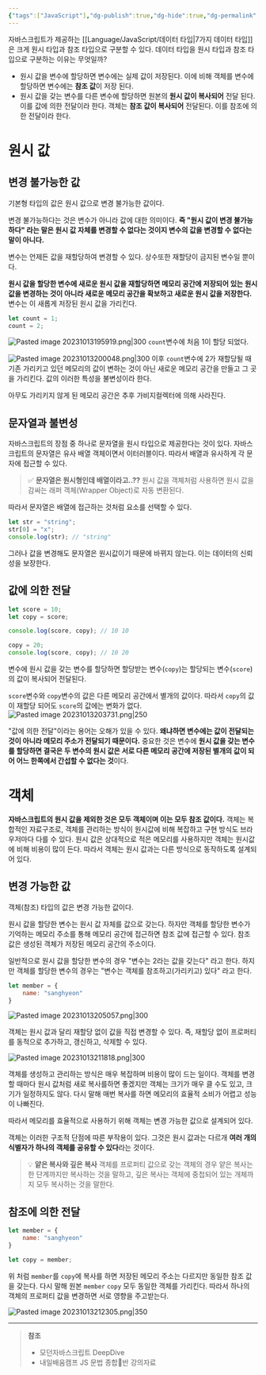 ```yaml
---
{"tags":["JavaScript"],"dg-publish":true,"dg-hide":true,"dg-permalink":"/language/java-script/permitive-reference-value","permalink":"/language/java-script/permitive-reference-value/","hide":true,"dgPassFrontmatter":true,"noteIcon":""}
---
```


자바스크립트가 제공하는 [[Language/JavaScript/데이터 타입\|7가지 데이터 타입]]은 크게 원시 타입과 참조 타입으로 구분할 수 있다. 데이터 타입을 원시 타입과 참조 타입으로 구분하는 이유는 무엇일까?

- 원시 값을 변수에 할당하면 변수에는 실제 값이 저장된다. 이에 비해 객체를 변수에 할당하면 변수에는 **참조 값**이 저장 된다.
- 원시 값을 갖는 변수를 다른 변수에 할당하면 원본의 **원시 값이 복사되어** 전달 된다. 이를 값에 의한 전달이라 한다. 객체는 **참조 값이 복사되어** 전달된다. 이를 참조에 의한 전달이라 한다.

# 원시 값
## 변경 불가능한 값
기본형 타입의 값은 원시 값으로 변경 불가능한 값이다. 

변경 불가능하다는 것은 변수가 아니라 값에 대한 의미이다. **즉 "원시 값이 변경 불가능하다" 라는 말은 원시 값 자체를 변경할 수 없다는 것이지 변수의 값을 변경할 수 없다는 말이 아니다.**

변수는 언제든 값을 재할당하여 변경할 수 있다. 상수또한 재할당이 금지된 변수일 뿐이다.

**원시 값을 할당한 변수에 새로운 원시 값을 재할당하면 메모리 공간에 저장되어 있는 원시 값을 변경하는 것이 아니라 새로운 메모리 공간을 확보하고 새로운 원시 값을 저장한다.** 변수는 이 새롭게 저장된 원시 값을 가리킨다.

```js
let count = 1;
count = 2;
```

![Pasted image 20231013195919.png|300](/img/user/Language/JavaScript/Pasted%20image%2020231013195919.png)
`count`변수에 처음 1이 할당 되었다.

![Pasted image 20231013200048.png|300](/img/user/Language/JavaScript/Pasted%20image%2020231013200048.png)
이후 `count`변수에 2가 재할당될 때 기존 가리키고 있던 메모리의 값이 변하는 것이 아닌 새로운 메모리 공간을 만들고 그 곳을 가리킨다.
값의 이러한 특성을 불변성이라 한다.

아무도 가리키지 않게 된 메모리 공간은 추후 가비지컬렉터에 의해 사라진다.

## 문자열과 불변성
자바스크립트의 장점 중 하나로 문자열을 원시 타입으로 제공한다는 것이 있다. 자바스크립트의 문자열은 유사 배열 객체이면서 이터러블이다. 따라서 배열과 유사하게 각 문자에 접근할 수 있다.

> ✅ **문자열은 원시형인데 배열이라고..??**
> 원시 값을 객체처럼 사용하면 원시 값을 감싸는 래퍼 객체(Wrapper Object)로 자동 변환된다.

따라서 문자열은 배열에 접근하는 것처럼 요소를 선택할 수 있다.
```js
let str = "string";
str[0] = "x";
console.log(str); // "string"
```
그러나 값을 변경해도 문자열은 원시값이기 때문에 바뀌지 않는다. 이는 데이터의 신뢰성을 보장한다.

## 값에 의한 전달
```js
let score = 10;
let copy = score;

console.log(score, copy); // 10 10

copy = 20;
console.log(score, copy); // 10 20
```
변수에 원시 값을 갖는 변수를 할당하면 할당받는 변수(`copy`)는 할당되는 변수(`score`)의 값이 복사되어 전달된다.

`score`변수와 `copy`변수의 값은 다른 메모리 공간에서 별개의 값이다. 따라서 `copy`의 값이 재할당 되어도 `score`의 값에는 변화가 없다.
![Pasted image 20231013203731.png|250](/img/user/Language/JavaScript/Pasted%20image%2020231013203731.png)

"값에 의한 전달"이라는 용어는 오해가 있을 수 있다. **왜냐하면 변수에는 값이 전달되는 것이 아니라 메모리 주소가 전달되기 때문이다.** 중요한 것은 변수에 **원시 값을 갖는 변수를 할당하면 결국은 두 변수의 원시 값은 서로 다른 메모리 공간에 저장된 별개의 값이 되어 어느 한쪽에서 간섭할 수 없다는 것**이다.


# 객체
**자바스크립트의 원시 값을 제외한 것은 모두 객체이며 이는 모두 참조 값이다.**
객체는 복합적인 자료구조로, 객체를 관리하는 방식이 원시값에 비해 복잡하고 구현 방식도 브라우저마다 다를 수 있다. 원시 값은 상대적으로 적은 메모리를 사용하지만 객체는 원시값에 비해 비용이 많이 든다. 따라서 객체는 원시 값과는 다른 방식으로 동작하도록 설계되어 있다.

## 변경 가능한 값
객체(참조) 타입의 값은 변경 가능한 값이다.

원시 값을 할당한 변수는 원시 값 자체를 값으로 갖는다. 하자만 객체를 할당한 변수가 기억하는 메모리 주소를 통해 메모리 공간에 접근하면 참조 값에 접근할 수 있다. 참조 값은 생성된 객체가 저장된 메모리 공간의 주소이다.

일반적으로 원시 값을 할당한 변수의 경우 "변수는 2라는 값을 갖는다" 라고 한다. 하지만 객체를 할당한 변수의 경우는 "변수는 객체를 참조하고(가리키고) 있다" 라고 한다.
```js
let member = {
	name: "sanghyeon"
}
```

![Pasted image 20231013205057.png|300](/img/user/Language/JavaScript/Pasted%20image%2020231013205057.png)


객체는 원시 값과 달리 재할당 없이 값을 직접 변경할 수 있다. 즉, 재할당 없이 프로퍼티를 동적으로 추가하고, 갱신하고, 삭제할 수 있다.

![Pasted image 20231013211818.png|300](/img/user/Language/JavaScript/Pasted%20image%2020231013211818.png)

객체를 생성하고 관리하는 방식은 매우 복잡하며 비용이 많이 드는 일이다. 객체를 변경할 때마다 원시 값처럼 새로 복사를하면 좋겠지만 객체는 크기가 매우 클 수도 있고, 크기가 일정하지도 않다. 다시 말해 매번 복사를 하면 메모리의 효율적 소비가 어렵고 성능이 나빠진다.

따라서 메모리를 효율적으로 사용하기 위해 객체는 변경 가능한 값으로 설계되어 있다.

객체는 이러한 구조적 단점에 따른 부작용이 있다. 그것은 원시 값과는 다르개 **여러 개의 식별자가 하나의 객체를 공유할 수 있다**라는 것이다.

> 💡 **얕은 복사와 깊은 복사**
> 객체를 프로퍼티 값으로 갖는 객체의 경우 얕은 복사는 한 단계까지만 복사하는 것을 말하고, 깊은 복사는 객체에 중첩되어 있는 개체까지 모두 복사하는 것을 말한다.

## 참조에 의한 전달
```js
let member = {
	name: "sanghyeon"
}

let copy = member;
```

위 처럼 `member`를 `copy`에 복사를 하면 저장된 메모리 주소는 다르지만 동일한 참조 값을 갖는다. 다시 말해 원본 `member` `copy` 모두 동일한 객체를 가리킨다. 따라서 하나의 객체의 프로퍼티 값을 변경하면 서로 영향을 주고받는다.


![Pasted image 20231013212305.png|350](/img/user/Language/JavaScript/Pasted%20image%2020231013212305.png)


---
> **참조**
> - 모던자바스크립트 DeepDive
> - 내일배움캠프 JS 문법 종합반 강의자료